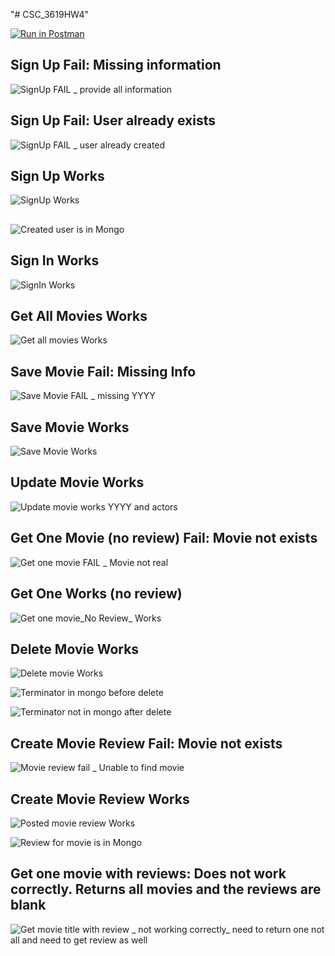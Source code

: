 "# CSC_3619HW4" 

[![Run in Postman](https://run.pstmn.io/button.svg)](https://app.getpostman.com/run-collection/19231130-64b04af9-ef16-4941-a6bf-e12296353b81?action=collection%2Ffork&collection-url=entityId%3D19231130-64b04af9-ef16-4941-a6bf-e12296353b81%26entityType%3Dcollection%26workspaceId%3D059b02d9-6ab5-4182-b56c-f56e5f01f6f4)




## Sign Up Fail: Missing information ##
![SignUp FAIL _ provide all information](https://user-images.githubusercontent.com/10605443/163726854-8d07b2fe-0c64-420f-a8e9-6269469c6509.png)

## Sign Up Fail: User already exists ##
![SignUp FAIL _ user already created](https://user-images.githubusercontent.com/10605443/163726856-eceaba5d-5eea-4ff4-aa13-0c38e46020a1.png)

## Sign Up Works ##
![SignUp Works](https://user-images.githubusercontent.com/10605443/163726857-631f96a8-55de-4b6e-a919-0019a43cf77b.png)
##  ##
##  ##
![Created user is in Mongo](https://user-images.githubusercontent.com/10605443/163727188-93d51690-e2d4-45a8-9a38-b0d7c2431934.png)

## Sign In Works ##

![SignIn Works](https://user-images.githubusercontent.com/10605443/163726852-a82c5835-1c39-42b2-af47-fecbec8e226b.png)


## Get All Movies Works ##
![Get all movies Works](https://user-images.githubusercontent.com/10605443/163726842-c1b29076-7a0f-441f-9884-c42fed8e99e8.png)

## Save Movie Fail: Missing Info ##
![Save Movie FAIL _ missing YYYY](https://user-images.githubusercontent.com/10605443/163726850-4f41b9a3-ee05-4e91-b6c2-dddc21b9dc2e.png)

## Save Movie Works ##
![Save Movie Works](https://user-images.githubusercontent.com/10605443/163726851-ce2b936c-0dfc-452f-8014-6eecbbbf9f47.png)

## Update Movie Works ##
![Update movie works YYYY and actors](https://user-images.githubusercontent.com/10605443/163726860-ecdcd74d-d6d0-4390-a42d-75f5cc2c907b.png)

## Get One Movie (no review) Fail: Movie not exists ##
![Get one movie FAIL _ Movie not real](https://user-images.githubusercontent.com/10605443/163726844-425ef80c-5f58-47af-afcc-7607310f0ab0.png)

## Get One Works (no review) ##
![Get one movie_No Review_ Works](https://user-images.githubusercontent.com/10605443/163726845-2248dbfe-cb4b-478f-a176-3afa6f5953a4.png)

## Delete Movie Works ##
![Delete movie Works](https://user-images.githubusercontent.com/10605443/163726841-e6ea74a2-12cf-4b9b-b150-bbecafe55778.png)

![Terminator in mongo before delete](https://user-images.githubusercontent.com/10605443/163726858-f3fa8922-cee5-4e6f-b35a-afd6c79885b4.png)

![Terminator not in mongo after delete](https://user-images.githubusercontent.com/10605443/163726859-b68c1a62-591e-41d9-8624-e938504aadc7.png)

## Create Movie Review Fail: Movie not exists ##
![Movie review fail _ Unable to  find movie](https://user-images.githubusercontent.com/10605443/163726846-faca5077-28a7-40ef-ba37-85df5ba91996.png)

## Create Movie Review Works ##
![Posted movie review Works](https://user-images.githubusercontent.com/10605443/163726847-47c9f4e6-d4e7-40ca-a4dc-ba556bd6b9d6.png)

![Review for movie is in Mongo](https://user-images.githubusercontent.com/10605443/163726848-965e9ccd-50d4-4795-816a-312a866c8a9e.png)



## Get one movie with reviews: Does not work correctly. Returns all movies and the reviews are blank ##
![Get movie title with review _ not working correctly_ need to return one not all and need to get review as well](https://user-images.githubusercontent.com/10605443/163726843-cd88a364-5c3c-4bd8-904e-3e0522210dd2.png)


